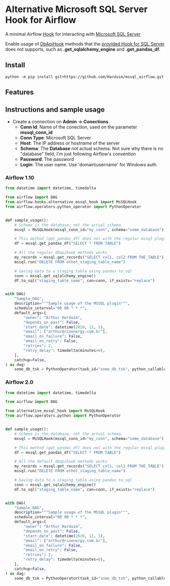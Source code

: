 # Alternative Microsoft SQL Server Hook for Airflow

A minimal Airflow [Hook](https://airflow.apache.org/docs/apache-airflow/stable/concepts.html?highlight=hook#hooks) for interacting with [Microsoft SQL Server](https://www.microsoft.com/pt-br/sql-server/)

Enable usage of [DbApiHook](https://airflow.apache.org/docs/apache-airflow/stable/_modules/airflow/hooks/dbapi.html) methods that the [provided Hook for SQL Server](http://airflow.apache.org/docs/apache-airflow-providers-microsoft-mssql/stable/_modules/airflow/providers/microsoft/mssql/hooks/mssql.html#MsSqlHook) does not supports, such as **.get_sqlalchemy_engine** and **.get_pandas_df**.


## Install 
```shell
python -m pip install git+https://github.com/Harduim/mssql_airflow.git
```

## Features

## Instructions and sample usage

- Create a connection on **Admin** => **Conections**
  - **Conn Id**: Name of the conection, used on the parameter **mssql_conn_id**
  - **Conn Type**: Microsoft SQL Server
  - **Host**: The IP address or hostname of the server
  - **Schema**: The **Database** not actual schema. Not sure why there is no "database" field, I'm just following Airflow's convention
  - **Password**: The password
  - **Login**: The user name. Use 'domain\username' for Windows auth.


### Airflow 1.10
```python
from datetime import datetime, timedelta

from airflow import DAG
from airflow.hooks.alternative_mssql_hook import MsSQLHook
from airflow.operators.python_operator import PythonOperator


def sample_usage():
    # Schema is the database, not the actual schema.
    mssql = MsSQLHook(mssql_conn_id="my_conn", schema="some_database")

    # This method (get_pandas_df) does not with the regular mssql plugin
    df = mssql.get_pandas_df("SELECT * FROM TABLE")

    # All the regular dbapihook methods works
    my_records = mssql.get_records("SELECT col1, col2 FROM THE_TABLE")
    mssql.run("DELETE FROM othet_staging_table_name")

    # Saving data to a staging table using pandas to_sql
    conn = mssql.get_sqlalchemy_engine()
    df.to_sql("staging_table_name", con=conn, if_exists="replace")


with DAG(
    "Sample_DAG",
    description="""Sample usage of the MSSQL plugin""",
    schedule_interval="00 00 * * *",
    default_args={
        "owner": "Arthur Harduim",
        "depends_on_past": False,
        "start_date": datetime(2020, 12, 1),
        "email": ["arthur@rioenergy.com.br"],
        "email_on_failure": False,
        "email_on_retry": False,
        "retries": 2,
        "retry_delay": timedelta(minutes=6),
    },
    catchup=False,
) as dag:
    some_db_tsk = PythonOperator(task_id="some_db_tsk", python_callable=sample_usage)
```

### Airflow 2.0

```python
from datetime import datetime, timedelta

from airflow import DAG

from alternative_mssql_hook import MsSQLHook
from airflow.operators.python import PythonOperator


def sample_usage():
    # Schema is the database, not the actual schema.
    mssql = MsSQLHook(mssql_conn_id="my_conn", schema="some_database")

    # This method (get_pandas_df) does not with the regular mssql plugin
    df = mssql.get_pandas_df("SELECT * FROM TABLE")

    # All the default dbapihook methods works
    my_records = mssql.get_records("SELECT col1, col2 FROM THE_TABLE")
    mssql.run("DELETE FROM othet_staging_table_name")

    # Saving data to a staging table using pandas to_sql
    conn = mssql.get_sqlalchemy_engine()
    df.to_sql("staging_table_name", con=conn, if_exists="replace")


with DAG(
    "Sample_DAG",
    description="""Sample usage of the MSSQL plugin""",
    schedule_interval="00 00 * * *",
    default_args={
        "owner": "Arthur Harduim",
        "depends_on_past": False,
        "start_date": datetime(2020, 12, 1),
        "email": ["arthur@rioenergy.com.br"],
        "email_on_failure": False,
        "email_on_retry": False,
        "retries": 2,
        "retry_delay": timedelta(minutes=6),
    },
    catchup=False,
) as dag:
    some_db_tsk = PythonOperator(task_id="some_db_tsk", python_callable=sample_usage)
```